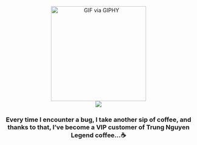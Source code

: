 <div align="center">
  <img src="https://media.giphy.com/media/5eLDrEaRGHegx2FeF2/giphy.gif" width="250" height="250" alt="GIF via GIPHY">
</div>
<div align="center">
  <img src="https://readme-typing-svg.herokuapp.com/?font=Poppins&weight=700&size=40&center=true&vCenter=true&width=500&height=70&duration=4000&pause=3000&lines=Hi!+👋,+I'm+bin!&color=525252">
</div>
<h3 align="center">Every time I encounter a bug, I take another sip of coffee, and thanks to that, I’ve become a VIP customer of Trung Nguyen Legend coffee...☕
</p>
</h3>

  

<!-- 
<p align="center"><img src="https://cdn.haitrieu.com/wp-content/uploads/2022/01/Logo-Trung-Nguyen-Ori.png" alt="Trung Nguyen Logo" width="80" height="80">

<img src="https://media.giphy.com/media/hJ2tqrAOG4yEfqIe6E/giphy.gif" width="250" height="163" alt="GIF via GIPHY">
<img src="https://media.giphy.com/media/6KirhLJyR7oMcwgJQk/giphy.gif" width="250" height="250" alt="GIF via GIPHY">
<img src="https://media.giphy.com/media/QvpqTCiEcwtvx6wwJK/giphy.gif" width="250" height="250" alt="GIF via GIPHY">
-->
